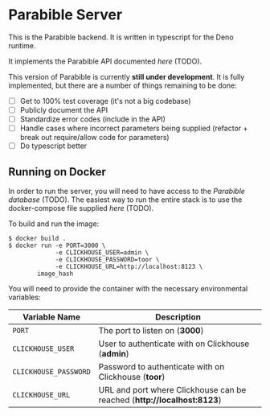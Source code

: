 # Parabible Server

This is the Parabible backend. It is written in typescript for the Deno runtime.

It implements the Parabible API documented *here* (TODO).

This version of Parabible is currently **still under development**. It is fully implemented, but there are a number of things remaining to be done:

 - [ ] Get to 100% test coverage (it's not a big codebase)
 - [ ] Publicly document the API
 - [ ] Standardize error codes (include in the API)
 - [ ] Handle cases where incorrect parameters being supplied (refactor + break out require/allow code for parameters)
 - [ ] Do typescript better

## Running on Docker

In order to run the server, you will need to have access to the *Parabible database* (TODO). The easiest way to run the entire stack is to use the docker-compose file supplied *here* (TODO).

To build and run the image:

```
$ docker build .
$ docker run -e PORT=3000 \
             -e CLICKHOUSE_USER=admin \
             -e CLICKHOUSE_PASSWORD=toor \
             -e CLICKHOUSE_URL=http://localhost:8123 \
        image_hash
```

You will need to provide the container with the necessary environmental variables:

| Variable Name | Description |
|---------------|-------------|
| `PORT` | The port to listen on (**3000**) |
| `CLICKHOUSE_USER` | User to authenticate with on Clickhouse (**admin**) |
| `CLICKHOUSE_PASSWORD` | Password to authenticate with on Clickhouse (**toor**) |
| `CLICKHOUSE_URL` | URL and port where Clickhouse can be reached (**http://localhost:8123**) |
